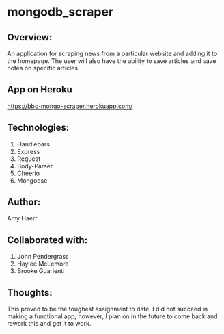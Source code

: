 # mongodb_scraper

## Overview:

An application for scraping news from a particular website and adding it to the homepage. The user will also have the ability to save articles and save notes on specific articles.

## App on Heroku
https://bbc-mongo-scraper.herokuapp.com/

## Technologies:
1. Handlebars
2. Express
3. Request
4. Body-Parser
5. Cheerio
6. Mongoose

## Author:
 Amy Haerr

 ## Collaborated with:
 1. John Pendergrass
 2. Haylee McLemore
 3. Brooke Guarienti

 ## Thoughts:

 This proved to be the toughest assignment to date. I did not succeed in making a functional app; however, I plan on in the future to come back and rework this and get it to work.